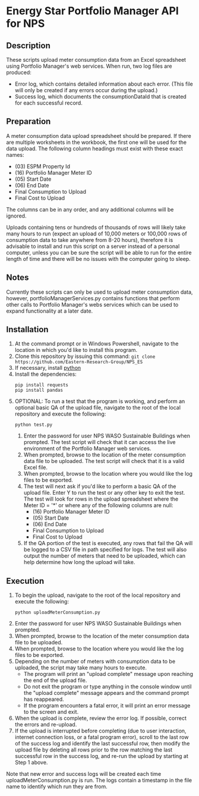# Energy Star Portfolio Manager API for NPS

## Description
These scripts upload meter consumption data from an Excel spreadsheet using Portfolio Manager's web services. When run, two log files are produced: 
* Error log, which contains detailed information about each error. (This file will only be created if any errors occur during the upload.)
* Success log, which documents the consumptionDataId that is created for each successful record. 

## Preparation
A meter consumption data upload spreadsheet should be prepared. If there are multiple worksheets in the workbook, the first one will be used for the data upload. The following column headings must exist with these exact names:
* (03) ESPM Property Id
* (16) Portfolio Manager Meter ID
* (05) Start Date
* (06) End Date
* Final Consumption to Upload
* Final Cost to Upload

The columns can be in any order, and any additional columns will be ignored. 

Uploads containing tens or hundreds of thousands of rows will likely take many hours to run (expect an upload of 10,000 meters or 100,000 rows of consumption data to take anywhere from 8-20 hours), therefore it is advisable to install and run this script on a server instead of a personal computer, unless you can be sure the script will be able to run for the entire length of time and there will be no issues with the computer going to sleep. 

## Notes
Currently these scripts can only be used to upload meter consumption data, however, portfolioManagerServices.py contains functions that perform other calls to Portfolio Manager's webs services which can be used to expand functionality at a later date. 

## Installation
1. At the command prompt or in Windows Powershell, navigate to the location in which you'd like to install this program. 
1. Clone this repository by issuing this command: ```git clone https://github.com/Eastern-Research-Group/NPS_ES```
1. If necessary, install [python](https://www.python.org/downloads/)
1. Install the dependencies:
    ```
    pip install requests
    pip install pandas
    ```
1. OPTIONAL: To run a test that the program is working, and perform an optional basic QA of the upload file, navigate to the root of the local repository and execute the following: 
    ```
    python test.py
    ``` 
    1. Enter the password for user NPS WASO Sustainable Buildings when prompted. The test script will check that it can access the live environment of the Portfolio Manager web services. 
    1. When prompted, browse to the location of the meter consumption data file to be uploaded. The test script will check that it is a valid Excel file.
    1. When prompted, browse to the location where you would like the log files to be exported. 
    1. The test will next ask if you'd like to perform a basic QA of the upload file. Enter Y to run the test or any other key to exit the test. The test will look for rows in the upload spreadsheet where the Meter ID = '\*' or where any of the following columns are null:
        * (16) Portfolio Manager Meter ID
        * (05) Start Date
        * (06) End Date
        * Final Consumption to Upload
        * Final Cost to Upload
    1. If the QA portion of the test is executed, any rows that fail the QA will be logged to a CSV file in path specified for logs. The test will also output the number of meters that need to be uploaded, which can help determine how long the upload will take. 

## Execution
1. To begin the upload, navigate to the root of the local repository and execute the following: 
    ```
    python uploadMeterConsumption.py
    ```
1. Enter the password for user NPS WASO Sustainable Buildings when prompted. 
1. When prompted, browse to the location of the meter consumption data file to be uploaded.
1. When prompted, browse to the location where you would like the log files to be exported. 
1. Depending on the number of meters with consumption data to be uploaded, the script may take many hours to execute. 
    * The program will print an "upload complete" message upon reaching the end of the upload file.
    * Do not exit the program or type anything in the console window until the "upload complete" message appears and the command prompt has reappeared. 
    * If the program encounters a fatal error, it will print an error message to the screen and exit. 
1. When the upload is complete, review the error log. If possible, correct the errors and re-upload. 
1. If the upload is interrupted before completing (due to user interaction, internet connection loss, or a fatal program error), scroll to the last row of the success log and identify the last successful row, then modify the upload file by deleting all rows prior to the row matching the last successful row in the success log, and re-run the upload by starting at Step 1 above. 

Note that new error and success logs will be created each time uploadMeterConsumption.py is run. The logs contain a timestamp in the file name to identify which run they are from. 


    
    